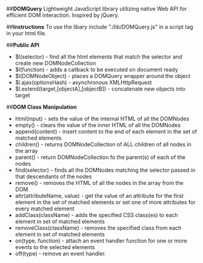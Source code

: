 ##**DOMQuery**
Lightweight JavaScript library utilizing native Web API for efficient DOM interaction.
Inspired by jQuery.

##**Instructions**
To use the libary include "./lib/DOMQuery.js" in a script tag in your html file.

##**Public API**
* $l(selector) - find all the html elements that match the selector and create new DOMNodeCollection
* $l(function) - adds a callback to be executed on document ready
* $l(DOMNodeObject) - places a DOMQuery wrapper around the object
* $l.ajax(optionsHash) - asynchronous XMLHttpRequest
* $l.extend(target,[objectA],[objectB]) - concatenate new objects into target

##**DOM Class Manipulation**
* html(input) - sets the value of the internal HTML of all the DOMNodes
* empty() - clears the value of the inner HTML of all the DOMNodes
* append(content) - insert content to the end of each element in the set of matched elements
* children() - returns DOMNodeCollection of ALL children of all nodes in the array
* parent() - return DOMNodeCollection fo the parent(s) of each of the nodes
* find(selector) - finds all the DOMNodes matching the selector passed in that descendants of the nodes
* remove() - removes the HTML of all the nodes in the array from the DOM
* attr(attributeName, value) - get the value of an attribute for the first element in the set of matched elements or set one of more attributes for every matched element
* addClass(className) - adds the specified CSS class(es) to each element in set of matched elements
* removeClass(className) - removes the specified class from each element in set of matched elements
* on(type, function) -  attach an event handler function for one or more events to the selected elements
* off(type) - remove an event handler.
